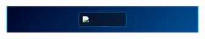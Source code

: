 <div align="center" style="background: linear-gradient(135deg, #000428, #004e92); padding: 15px; border-left: 2px solid #00ccff; border-right: 2px solid #00ccff; ">

  <div style="display: inline-block; background-color: rgba(0,0,0,0.4); padding: 10px; border-radius: 8px; border: 1px solid rgba(0,204,255,0.5);">
    <a href="https://profile-counter.glitch.me/Hanzlah10/count.svg">
      <img src="https://profile-counter.glitch.me/Hanzlah10/count.svg" alt="HUD Counter" style="filter: hue-rotate(-10deg) brightness(1.1);" />
    </a>
  </div>
  
  
 </div>
